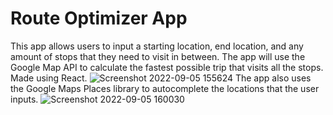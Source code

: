 # Route Optimizer App
This app allows users to input a starting location, end location, and any amount of stops that they need to visit in between. The app will use the Google Map API to calculate the fastest possible trip that visits all the stops. Made using React. 
![Screenshot 2022-09-05 155624](https://user-images.githubusercontent.com/34989598/188507465-a5644f0f-041a-4447-80cc-d6a6df4203eb.jpg)
The app also uses the Google Maps Places library to autocomplete the locations that the user inputs. 
![Screenshot 2022-09-05 160030](https://user-images.githubusercontent.com/34989598/188507717-dea3dbd8-55c7-41fe-8195-85a51ae8563e.jpg)
